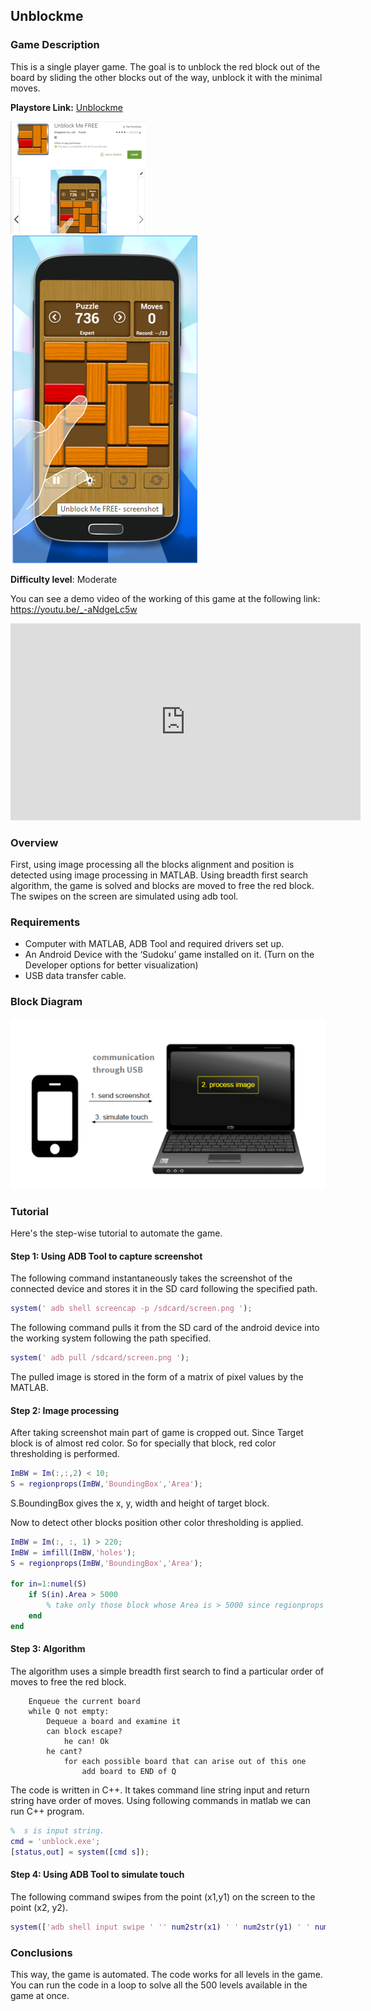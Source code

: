 ## Unblockme

### Game Description

This is a single player game. The goal is to unblock the red block out of the board by sliding the other blocks out of the way, unblock it with the minimal moves.

**Playstore Link:** [Unblockme](https://play.google.com/store/apps/details?id=com.kiragames.unblockmefree)

![Playstore](/Images/playstore_unblockme.png) 
![Image](/Images/unblock.png)

**Difficulty level**: Moderate

You can see a demo video of the working of this game at the following link: https://youtu.be/_-aNdgeLc5w

<div class="row" style="text-align:center;">
    <iframe width="560" height="315" src="https://www.youtube.com/embed/_-aNdgeLc5w" frameborder="0" allowfullscreen></iframe>
</div> 

### Overview

First, using image processing all the blocks alignment and position is detected using image processing in MATLAB. Using breadth first search algorithm, the game is solved and blocks are moved to free the red block. The swipes on the screen are simulated using adb tool.

### Requirements

- Computer with MATLAB, ADB Tool and required drivers set up.
- An Android Device with the ‘Sudoku’ game installed on it. (Turn on the Developer options for better visualization)
- USB data transfer cable.

### Block Diagram

![BlockDiagram](/Images/BlockDiagram.png)

### Tutorial

Here's the step-wise tutorial to automate the game.

#### Step 1: Using ADB Tool to capture screenshot

The following command instantaneously takes the screenshot of the connected device and stores it in the SD card following the specified path.

```MATLAB                    
system(' adb shell screencap -p /sdcard/screen.png ');
```       

The following command pulls it from the SD card of the android device into the working system following the path specified.

```MATLAB
system(' adb pull /sdcard/screen.png ');
```
  
The pulled image is stored in the form of a matrix of pixel values by the MATLAB.                
                
#### Step 2: Image processing

After taking screenshot main part of game is cropped out. Since Target block is of almost red color. So for specially that block, red color thresholding is performed.

```MATLAB
ImBW = Im(:,:,2) < 10;
S = regionprops(ImBW,'BoundingBox','Area');
```

S.BoundingBox gives the x, y, width and height of target block. 

Now to detect other blocks position other color thresholding is applied.

```MATLAB
ImBW = Im(:, :, 1) > 220;
ImBW = imfill(ImBW,'holes');
S = regionprops(ImBW,'BoundingBox','Area');

for in=1:numel(S)
    if S(in).Area > 5000
        % take only those block whose Area is > 5000 since regionprops may detect small on. of rectangles. 
    end
end
```

#### Step 3: Algorithm

The algorithm uses a simple breadth first search to find a particular order of moves to free the red block.

```
	Enqueue the current board
	while Q not empty:
    	Dequeue a board and examine it
    	can block escape?
        	he can! Ok
    	he cant?
        	for each possible board that can arise out of this one
            	add board to END of Q
```

The code is written in C++. It takes command line string input and return string have order of moves. Using following commands in matlab we can run C++ program.

```MATLAB
%  s is input string.
cmd = 'unblock.exe';
[status,out] = system([cmd s]);
```

#### Step 4: Using ADB Tool to simulate touch

The following command swipes from the point (x1,y1) on the screen to the point (x2, y2). 

```MATLAB
system(['adb shell input swipe ' '' num2str(x1) ' ' num2str(y1) ' ' num2str(x2) ' ' num2str(y2) ' 100']);
```

### Conclusions

This way, the game is automated. The code works for all levels in the game. You can run the code in a loop to solve all the 500 levels available in the game at once.